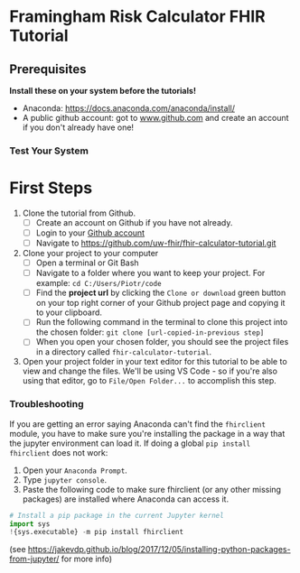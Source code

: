 # Framingham Risk Calculator FHIR Tutorial 

## Prerequisites
**Install these on your system before the tutorials!**

- Anaconda: https://docs.anaconda.com/anaconda/install/
- A public github account: got to www.github.com and create an account if you don't already have one!

### Test Your System


# First Steps
1. Clone the tutorial from Github.
    - [ ] Create an account on Github if you have not already.
    - [ ] Login to your [Github account](https://github.com/login)
    - [ ] Navigate to https://github.com/uw-fhir/fhir-calculator-tutorial.git

2. Clone your project to your computer 
    - [ ] Open a terminal or Git Bash
    - [ ] Navigate to a folder where you want to keep your project. For example:
            ```
            cd C:/Users/Piotr/code
            ```
    - [ ] Find the **project url** by clicking the `Clone or download` green button on your top right corner of your Github project page and copying it to your clipboard.
    - [ ] Run the following command in the terminal to clone this project into the chosen folder: 
        `git clone [url-copied-in-previous step]`
    - [ ] When you open your chosen folder, you should see the project files in a directory called `fhir-calculator-tutorial`.
3. Open your project folder in your text editor for this tutorial to be able to view and change the files. We'll be using VS Code - so if you're also using that editor, go to `File/Open Folder...` to accomplish this step. 


### Troubleshooting
If you are getting an error saying Anaconda can't find the `fhirclient` module, you have to make sure you're installing the package in a way that the jupyter environment can load it. If doing a global `pip install fhirclient` does not work:

1. Open your `Anaconda Prompt`. 
2. Type `jupyter console`.
3. Paste the following code to make sure fhirclient (or any other missing packages) are installed where Anaconda can access it.
```python
# Install a pip package in the current Jupyter kernel
import sys
!{sys.executable} -m pip install fhirclient
```
(see https://jakevdp.github.io/blog/2017/12/05/installing-python-packages-from-jupyter/ for more info)



